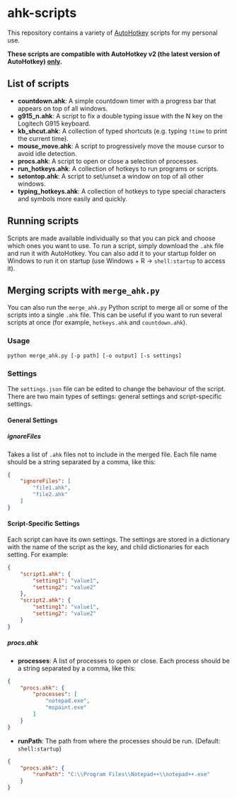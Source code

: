 # ahk-scripts

This repository contains a variety of [AutoHotkey](https://www.autohotkey.com/) scripts for my personal use.

**These scripts are compatible with AutoHotkey v2 (the latest version of AutoHotkey) <ins>only</ins>.**

## List of scripts

- **countdown.ahk**: A simple countdown timer with a progress bar that appears on top of all windows.
- **g915_n.ahk**: A script to fix a double typing issue with the N key on the Logitech G915 keyboard.
- **kb_shcut.ahk**: A collection of typed shortcuts (e.g. typing `!time` to print the current time).
- **mouse_move.ahk**: A script to progressively move the mouse cursor to avoid idle detection.
- **procs.ahk**: A script to open or close a selection of processes.
- **run_hotkeys.ahk**: A collection of hotkeys to run programs or scripts.
- **setontop.ahk**: A script to set/unset a window on top of all other windows.
- **typing_hotkeys.ahk**: A collection of hotkeys to type special characters and symbols more easily and quickly.

## Running scripts

Scripts are made available individually so that you can pick and choose which ones you want to use. To run a script, simply download the `.ahk` file and run it with AutoHotkey. You can also add it to your startup folder on Windows to run it on startup (use Windows + R → `shell:startup` to access it).

## Merging scripts with `merge_ahk.py`

You can also run the `merge_ahk.py` Python script to merge all or some of the scripts into a single `.ahk` file. This can be useful if you want to run several scripts at once (for example, `hotkeys.ahk` and `countdown.ahk`).

### Usage

`python merge_ahk.py [-p path] [-o output] [-s settings]`

### Settings

The `settings.json` file can be edited to change the behaviour of the script. There are two main types of settings: general settings and script-specific settings.

#### General Settings

##### ignoreFiles

Takes a list of `.ahk` files not to include in the merged file. Each file name should be a string separated by a comma, like this:

```json
{
    "ignoreFiles": [
        "file1.ahk",
        "file2.ahk"
    ]
}
```

#### Script-Specific Settings

Each script can have its own settings. The settings are stored in a dictionary with the name of the script as the key, and child dictionaries for each setting. For example:

```json
{
    "script1.ahk": {
        "setting1": "value1",
        "setting2": "value2"
    },
    "script2.ahk": {
        "setting1": "value1",
        "setting2": "value2"
    }
}
```

##### procs.ahk

- **processes**: A list of processes to open or close. Each process should be a string separated by a comma, like this:

```json
{
    "procs.ahk": {
        "processes": [
            "notepad.exe",
            "mspaint.exe"
        ]
    }
}
```

- **runPath**: The path from where the processes should be run. (Default: `shell:startup`)

```json
{
    "procs.ahk": {
        "runPath": "C:\\Program Files\\Notepad++\\notepad++.exe"
    }
}
```